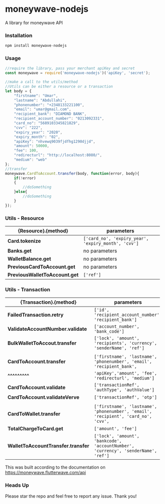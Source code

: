 # moneywave-nodejs
A library for moneywave API

### Installation
```js 
npm install moneywave-nodejs
```
### Usage
```js
//require the library, pass your merchant apiKey and secret
const moneywave = require('moneywave-nodejs')('apiKey', 'secret');

//make a call to the utils/method
//Utils can be either a resource or a transaction
let body = {
    "firstname": "Umar",
    "lastname": "Abdullahi",
    "phonenumber": "+2348133221100",
    "email": "umar@gmail.com",
    "recipient_bank": "DIAMOND BANK",
    "recipient_account_number": "0213092331",
    "card_no": "5689103345821829",
    "cvv": "222",
    "expiry_year": "2020",
    "expiry_month": "02",
    "apiKey": "nhvewq9039fjdfhg1290djjd",
    "amount": 50000,
    "fee": 100,
    "redirecturl": "http://localhost:8080/",
    "medium": "web"
};
//transfer
moneywave.CardToAccount.transfer(body, function(error, body){
    if(!error)
    {
        //doSomething
    }else{
        //doSomething
    }  
});
```

### Utils - Resource
|  {Resource}.{method}                 |               parameters           |   
|--------------------------------------|------------------------------------|
| **Card.tokenize**                    |`['card_no', 'expiry_year', 'expiry_month', 'cvv']`|
| **Banks.get**                        | no parameters                      |
| **WalletBalance.get**                | no parameters                      |
| **PreviousCardToAccount.get**        | no parameters                      |
| **PreviousWalletToAccount.get**      | `['ref']`                          |                                                        

### Utils - Transaction  
| {Transaction}.{method}               |           parameters               |
|--------------------------------------|------------------------------------|
| **FailedTransaction.retry**          | `['id', 'recipient_account_number', 'recipient_bank']`|
| **ValidateAccountNumber.validate**   | `['account_number', 'bank_code']`  |
| **BulkWalletToAccout.transfer**      | `['lock', 'amount', 'recipients', 'currency', 'senderName', 'ref']`|
| | | |                                
| **CardToAccount.transfer**           | `['firstname', 'lastname', 'phonenumber', 'email', 'recipient_bank',`|                      | **^^^^^^^^**                         | `'recipient_account_number', 'card_no', 'cvv', 'expiry_year', 'expiry_month',`| 
| **^^^^^^^^^**                        | `'apiKey','amount', 'fee', 'redirecturl', 'medium']`|
| **CardToAccount.validate**           | `['transactionRef', 'authType', 'authValue']`|
| **CardToAccount.validateVerve**      | `['transactionRef', 'otp']`         |
| | | |                                                               
| **CardToWallet.transfer**            | `['firstname', 'lastname', 'phonenumber', 'email', 'recipient', 'card_no', 'cvv',`|         | **^^^^^^^^^^**                       | `'expiry_year', 'expiry_month', 'apiKey', 'amount', 'fee', 'redirecturl', 'medium']`|
| **TotalChargeToCard.get**            | `['amount', 'fee']`                 |
| **WalletToAccountTransfer.transfer** | `['lock', 'amount', 'bankcode', 'accountNumber', 'currency', 'senderName', 'ref']`|

This was built according to the documentation on https://moneywave.flutterwave.com/api

### Heads Up
Please star the repo and feel free to report any issue. Thank you!